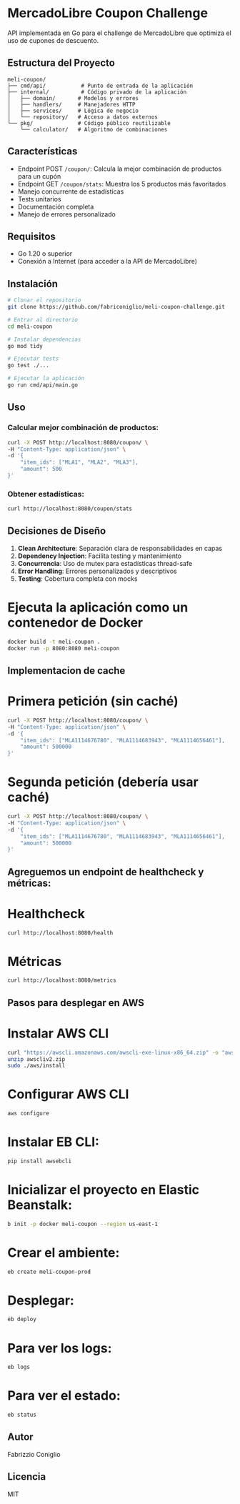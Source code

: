 # MercadoLibre Coupon Challenge

API implementada en Go para el challenge de MercadoLibre que optimiza el uso de cupones de descuento.

## Estructura del Proyecto

```
meli-coupon/
├── cmd/api/           # Punto de entrada de la aplicación
├── internal/          # Código privado de la aplicación
│   ├── domain/       # Modelos y errores
│   ├── handlers/     # Manejadores HTTP
│   ├── services/     # Lógica de negocio
│   └── repository/   # Acceso a datos externos
└── pkg/              # Código público reutilizable
    └── calculator/   # Algoritmo de combinaciones
```

## Características

- Endpoint POST `/coupon/`: Calcula la mejor combinación de productos para un cupón
- Endpoint GET `/coupon/stats`: Muestra los 5 productos más favoritados
- Manejo concurrente de estadísticas
- Tests unitarios
- Documentación completa
- Manejo de errores personalizado

## Requisitos

- Go 1.20 o superior
- Conexión a Internet (para acceder a la API de MercadoLibre)

## Instalación

```bash
# Clonar el repositorio
git clone https://github.com/fabriconiglio/meli-coupon-challenge.git

# Entrar al directorio
cd meli-coupon

# Instalar dependencias
go mod tidy

# Ejecutar tests
go test ./...

# Ejecutar la aplicación
go run cmd/api/main.go
```

## Uso

### Calcular mejor combinación de productos:
```bash
curl -X POST http://localhost:8080/coupon/ \
-H "Content-Type: application/json" \
-d '{
    "item_ids": ["MLA1", "MLA2", "MLA3"],
    "amount": 500
}'
```

### Obtener estadísticas:
```bash
curl http://localhost:8080/coupon/stats
```

## Decisiones de Diseño

1. **Clean Architecture**: Separación clara de responsabilidades en capas
2. **Dependency Injection**: Facilita testing y mantenimiento
3. **Concurrencia**: Uso de mutex para estadísticas thread-safe
4. **Error Handling**: Errores personalizados y descriptivos
5. **Testing**: Cobertura completa con mocks

# Ejecuta la aplicación como un contenedor de Docker
```bash
docker build -t meli-coupon .
docker run -p 8080:8080 meli-coupon
```

## Implementacion de cache
# Primera petición (sin caché)
```bash
curl -X POST http://localhost:8080/coupon/ \
-H "Content-Type: application/json" \
-d '{
    "item_ids": ["MLA1114676780", "MLA1114683943", "MLA1114656461"],
    "amount": 500000
}'
```

# Segunda petición (debería usar caché)
```bash
curl -X POST http://localhost:8080/coupon/ \
-H "Content-Type: application/json" \
-d '{
    "item_ids": ["MLA1114676780", "MLA1114683943", "MLA1114656461"],
    "amount": 500000
}'
```

## Agreguemos un endpoint de healthcheck y métricas:

# Healthcheck
```bash
curl http://localhost:8080/health
```

# Métricas
```bash
curl http://localhost:8080/metrics
```


## Pasos para desplegar en AWS
# Instalar AWS CLI
```bash
curl "https://awscli.amazonaws.com/awscli-exe-linux-x86_64.zip" -o "awscliv2.zip"
unzip awscliv2.zip
sudo ./aws/install
```

# Configurar AWS CLI
```bash
aws configure
```

# Instalar EB CLI:
```bash
pip install awsebcli
```

# Inicializar el proyecto en Elastic Beanstalk:
```bash
b init -p docker meli-coupon --region us-east-1
```

# Crear el ambiente:
```bash
eb create meli-coupon-prod
```

# Desplegar:
```bash
eb deploy
```

# Para ver los logs:
```bash
eb logs
```

# Para ver el estado:
```bash
eb status
```

## Autor

Fabrizzio Coniglio

## Licencia

MIT